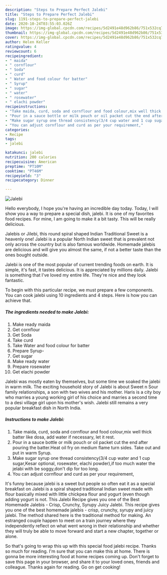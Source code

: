```yaml
---
description: "Steps to Prepare Perfect Jalebi"
title: "Steps to Prepare Perfect Jalebi"
slug: 1191-steps-to-prepare-perfect-jalebi
date: 2020-10-24T03:55:03.026Z
image: https://img-global.cpcdn.com/recipes/5d2491e48d962b86/751x532cq70/jalebi-recipe-main-photo.jpg
thumbnail: https://img-global.cpcdn.com/recipes/5d2491e48d962b86/751x532cq70/jalebi-recipe-main-photo.jpg
cover: https://img-global.cpcdn.com/recipes/5d2491e48d962b86/751x532cq70/jalebi-recipe-main-photo.jpg
author: Helen Keller
ratingvalue: 4
reviewcount: 6
recipeingredient:
- " maida"
- " cornflour"
- " Soda"
- " curd"
- " Water and food colour for batter"
- " Syrup"
- " sugar"
- " water"
- " rosewater"
- " elachi powder"
recipeinstructions:
- "Take maida, curd, soda and cornflour and food colour,mix well thick batter like dosa, add water if necessary, let it rest."
- "Pour in a sauce bottle or milk pouch or oil packet cut the end after pouring the batter.Heat oil fry on medium flame turn sides. Take out and put in warm Syrup."
- "Make sugar syrup one thread consistency(3/4 cup water and 1 cup sugar,Kesar optional, rosewater, elachi powder),if too much water the jelabi with be soggy,don&#39;t dip for too long."
- "You can adjust cornflour and curd as per your requirement,"
categories:
- Recipe
tags:
- jalebi

katakunci: jalebi 
nutrition: 200 calories
recipecuisine: American
preptime: "PT10M"
cooktime: "PT46M"
recipeyield: "3"
recipecategory: Dinner

---
```



![Jalebi](https://img-global.cpcdn.com/recipes/5d2491e48d962b86/751x532cq70/jalebi-recipe-main-photo.jpg)

Hello everybody, I hope you're having an incredible day today. Today, I will show you a way to prepare a special dish, jalebi. It is one of my favorites food recipes. For mine, I am going to make it a bit tasty. This will be really delicious.

Jalebis or Jilebi, this round spiral shaped Indian Traditional Sweet is a heavenly one! Jalebi is a popular North Indian sweet that is prevalent not only across the country but is also famous worldwide. Homemade jalebis are delicious and will give you almost the same, if not a better taste than the ones bought outside.

Jalebi is one of the most popular of current trending foods on earth. It is simple, it's fast, it tastes delicious. It is appreciated by millions daily. Jalebi is something that I've loved my entire life. They're nice and they look fantastic.


To begin with this particular recipe, we must prepare a few components. You can cook jalebi using 10 ingredients and 4 steps. Here is how you can achieve that.

<!--inarticleads1-->

##### The ingredients needed to make Jalebi:

1. Make ready  maida
1. Get  cornflour
1. Get  Soda
1. Take  curd
1. Take  Water and food colour for batter
1. Prepare  Syrup-
1. Get  sugar
1. Make ready  water
1. Prepare  rosewater
1. Get  elachi powder


Jalebi was mostly eaten by themselves, but some time we soaked the jalebi in warm milk. The exciting household story of Jalebi is about Sweet n Sour family relationships, a son with two wives and his mother. Haris is a city boy who marries a young working girl of his choice and marries a second time to a desi village girl upon his mother&#39;s wish. Jalebi still remains a very popular breakfast dish in North India. 

<!--inarticleads2-->

##### Instructions to make Jalebi:

1. Take maida, curd, soda and cornflour and food colour,mix well thick batter like dosa, add water if necessary, let it rest.
1. Pour in a sauce bottle or milk pouch or oil packet cut the end after pouring the batter.Heat oil fry on medium flame turn sides. Take out and put in warm Syrup.
1. Make sugar syrup one thread consistency(3/4 cup water and 1 cup sugar,Kesar optional, rosewater, elachi powder),if too much water the jelabi with be soggy,don&#39;t dip for too long.
1. You can adjust cornflour and curd as per your requirement,


It&#39;s funny because jalebi is a sweet but people so often eat it as a special breakfast on Jalebi is a spiral shaped traditional Indian sweet made with flour basically mixed with little chickpea flour and yogurt (even though adding yogurt is not. This Jalebi Recipe gives you one of the Best Homemade Jalebis - Crisp, Crunchy, Syrupy Juicy Jalebi. This recipe gives you one of the best homemade jalebis - crisp, crunchy, syrupy and juicy jalebi. The method shared here is the traditional method for making. An estranged couple happen to meet on a train journey where they independently reflect on what went wrong in their relationship and whether they will truly be able to move forward and start a new chapter, together or alone. 

So that's going to wrap this up with this special food jalebi recipe. Thanks so much for reading. I'm sure that you can make this at home. There is gonna be more interesting food at home recipes coming up. Don't forget to save this page in your browser, and share it to your loved ones, friends and colleague. Thanks again for reading. Go on get cooking!
